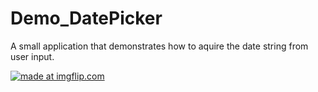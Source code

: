 # Demo_DatePicker
A small application that demonstrates how to aquire the date string from user input.

<a href="https://imgflip.com/gif/3g781m"><img src="https://i.imgflip.com/3g781m.gif" title="made at imgflip.com"/></a>
